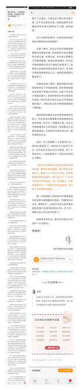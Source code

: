 ![](../images/第339封信丨了解德国人的钥匙：瓦格纳的《指环》四部曲（下）.jpg)
![](../images/第339封信丨了解德国人的钥匙：瓦格纳的《指环》四部曲（下）2.jpg)
